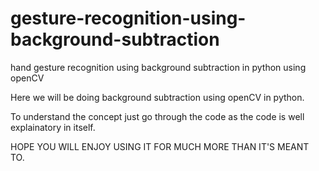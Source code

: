 # gesture-recognition-using-background-subtraction
hand gesture recognition using background subtraction in python using openCV

Here we will be doing background subtraction using openCV in python.

To understand the concept just go through the code as the code is well explainatory in itself.

HOPE YOU WILL ENJOY USING IT FOR MUCH MORE THAN IT'S MEANT TO.
